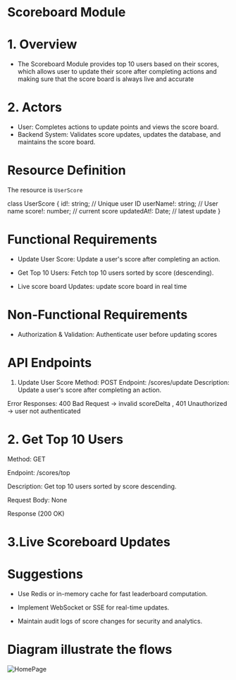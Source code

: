 
#  Scoreboard Module

# 1. Overview

- The Scoreboard Module provides top 10 users based on their scores, which allows user to update their score after completing actions and making sure that the score board is always live and accurate

# 2. Actors
-  User: Completes actions to update points and views the score board.    
-  Backend System: Validates score updates, updates the database, and maintains the score board.

# Resource Definition
The resource is `UserScore`

class UserScore {
  id!: string;        // Unique user ID
  userName!: string;  // User name
  score!: number;     // current score
  updatedAt!: Date;   // latest update
}

# Functional Requirements

+ Update User Score: Update a user's score after completing an action.

+ Get Top 10 Users: Fetch top 10 users sorted by score (descending).

+ Live score board Updates: update score board in real time

# Non-Functional Requirements

+ Authorization & Validation: Authenticate user before updating scores

# API Endpoints
1. Update User Score
Method: POST
Endpoint: /scores/update
Description: Update a user's score after completing an action.

Error Responses: 400 Bad Request → invalid scoreDelta , 401 Unauthorized → user not authenticated


# 2. Get Top 10 Users

Method: GET

Endpoint: /scores/top

Description: Get top 10 users sorted by score descending.

Request Body: None

Response (200 OK)

# 3.Live Scoreboard Updates

# Suggestions

+ Use Redis or in-memory cache for fast leaderboard computation.

+ Implement WebSocket or SSE for real-time updates.

+ Maintain audit logs of score changes for security and analytics.

# Diagram illustrate the flows

![HomePage](./design/image1.png)

